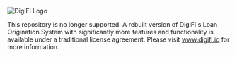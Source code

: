 ![DigiFi Logo](https://files.readme.io/f5b1faf-Picture6.png)

This repository is no longer supported. A rebuilt version of DigiFi's Loan Origination System with significantly more features and functionality is available under a traditional license agreement. Please visit www.digifi.io for more information.
